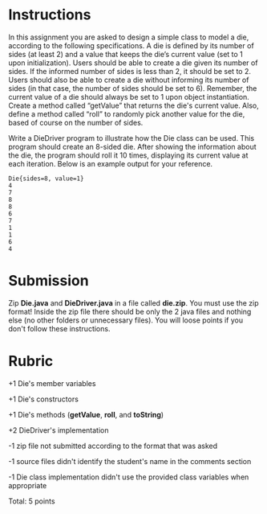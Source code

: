 # Instructions

In this assignment you are asked to design a simple class to model a die, according to the following specifications. A die is defined by its number of sides (at least 2) and a value that keeps the die’s current value (set to 1 upon initialization). Users should be able to create a die given its number of sides. If the informed number of sides is less than 2, it should be set to 2. Users should also be able to create a die without informing its number of sides (in that case, the number of sides should be set to 6). Remember, the current value of a die should always be set to 1 upon object instantiation. Create a method called “getValue” that returns the die's current value. Also, define a method called “roll” to randomly pick another value for the die, based of course on the number of sides. 

Write a DieDriver program to illustrate how the Die class can be used. This program should create an 8-sided die. After showing the information about the die, the program should roll it 10 times, displaying its current value at each iteration. Below is an example output for your reference. 

```
Die{sides=8, value=1}
4
7
8
8
6
7
1
1
6
4
```

# Submission

Zip **Die.java** and **DieDriver.java** in a file called **die.zip**. You must use the zip format! Inside the zip file there should be only the 2 java files and nothing else (no other folders or unnecessary files). You will loose points if you don't follow these instructions. 

# Rubric

+1 Die's member variables

+1 Die's constructors

+1 Die's methods (**getValue**, **roll**, and **toString**)

+2 DieDriver's implementation

-1 zip file not submitted according to the format that was asked

-1 source files didn't identify the student's name in the comments section

-1 Die class implementation didn't use the provided class variables when appropriate

Total: 5 points